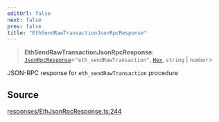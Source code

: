 ```yaml
---
editUrl: false
next: false
prev: false
title: "EthSendRawTransactionJsonRpcResponse"
---
```


> **EthSendRawTransactionJsonRpcResponse**: [`JsonRpcResponse`](/reference/tevm/jsonrpc/type-aliases/jsonrpcresponse/)\<`"eth_sendRawTransaction"`, [`Hex`](/reference/tevm/utils/type-aliases/hex/), `string` \| `number`\>

JSON-RPC response for `eth_sendRawTransaction` procedure

## Source

[responses/EthJsonRpcResponse.ts:244](https://github.com/evmts/tevm-monorepo/blob/main/packages/procedures-types/src/responses/EthJsonRpcResponse.ts#L244)

